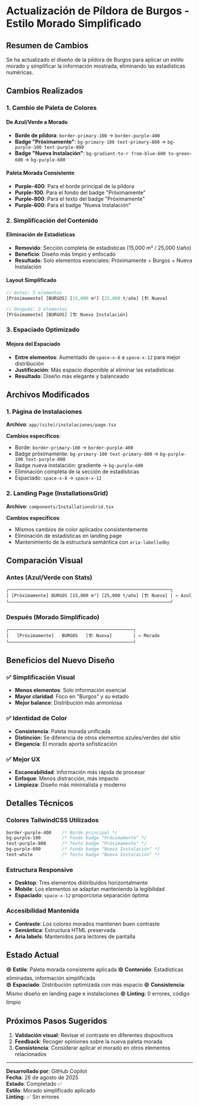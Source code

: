 # Actualización de Píldora de Burgos - Estilo Morado Simplificado

## Resumen de Cambios

Se ha actualizado el diseño de la píldora de Burgos para aplicar un estilo morado y simplificar la información mostrada, eliminando las estadísticas numéricas.

## Cambios Realizados

### 1. Cambio de Paleta de Colores

#### De Azul/Verde a Morado
- **Borde de píldora**: `border-primary-100` → `border-purple-400`
- **Badge "Próximamente"**: `bg-primary-100 text-primary-800` → `bg-purple-100 text-purple-800`
- **Badge "Nueva Instalación"**: `bg-gradient-to-r from-blue-600 to-green-600` → `bg-purple-600`

#### Paleta Morada Consistente
- **Purple-400**: Para el borde principal de la píldora
- **Purple-100**: Para el fondo del badge "Próximamente"
- **Purple-800**: Para el texto del badge "Próximamente"
- **Purple-600**: Para el badge "Nueva Instalación"

### 2. Simplificación del Contenido

#### Eliminación de Estadísticas
- **Removido**: Sección completa de estadísticas (15,000 m² / 25,000 t/año)
- **Beneficio**: Diseño más limpio y enfocado
- **Resultado**: Solo elementos esenciales: Próximamente + Burgos + Nueva Instalación

#### Layout Simplificado
```jsx
// Antes: 5 elementos
[Próximamente] [BURGOS] [15,000 m²] [25,000 t/año] [🏗️ Nueva]

// Después: 3 elementos
[Próximamente] [BURGOS] [🏗️ Nueva Instalación]
```

### 3. Espaciado Optimizado

#### Mejora del Espaciado
- **Entre elementos**: Aumentado de `space-x-8` a `space-x-12` para mejor distribución
- **Justificación**: Más espacio disponible al eliminar las estadísticas
- **Resultado**: Diseño más elegante y balanceado

## Archivos Modificados

### 1. Página de Instalaciones
**Archivo**: `app/(site)/instalaciones/page.tsx`

**Cambios específicos**:
- Borde: `border-primary-100` → `border-purple-400`
- Badge próximamente: `bg-primary-100 text-primary-800` → `bg-purple-100 text-purple-800`
- Badge nueva instalación: gradiente → `bg-purple-600`
- Eliminación completa de la sección de estadísticas
- Espaciado: `space-x-8` → `space-x-12`

### 2. Landing Page (InstallationsGrid)
**Archivo**: `components/InstallationsGrid.tsx`

**Cambios específicos**:
- Mismos cambios de color aplicados consistentemente
- Eliminación de estadísticas en landing page
- Mantenimiento de la estructura semántica con `aria-labelledby`

## Comparación Visual

### Antes (Azul/Verde con Stats)
```
┌─────────────────────────────────────────────────────────────┐
│ [Próximamente] BURGOS [15,000 m²] [25,000 t/año] [🏗️ Nueva] │ ← Azul
└─────────────────────────────────────────────────────────────┘
```

### Después (Morado Simplificado)
```
┌───────────────────────────────────────────────┐
│   [Próximamente]   BURGOS   [🏗️ Nueva]        │ ← Morado
└───────────────────────────────────────────────┘
```

## Beneficios del Nuevo Diseño

### ✅ **Simplificación Visual**
- **Menos elementos**: Solo información esencial
- **Mayor claridad**: Foco en "Burgos" y su estado
- **Mejor balance**: Distribución más armoniosa

### ✅ **Identidad de Color**
- **Consistencia**: Paleta morada unificada
- **Distinción**: Se diferencia de otros elementos azules/verdes del sitio
- **Elegancia**: El morado aporta sofisticación

### ✅ **Mejor UX**
- **Escaneabilidad**: Información más rápida de procesar
- **Enfoque**: Menos distracción, más impacto
- **Limpieza**: Diseño más minimalista y moderno

## Detalles Técnicos

### Colores TailwindCSS Utilizados
```css
border-purple-400    /* Borde principal */
bg-purple-100        /* Fondo badge "Próximamente" */
text-purple-800      /* Texto badge "Próximamente" */
bg-purple-600        /* Fondo badge "Nueva Instalación" */
text-white           /* Texto badge "Nueva Instalación" */
```

### Estructura Responsive
- **Desktop**: Tres elementos distribuidos horizontalmente
- **Mobile**: Los elementos se adaptan manteniendo la legibilidad
- **Espaciado**: `space-x-12` proporciona separación óptima

### Accesibilidad Mantenida
- **Contraste**: Los colores morados mantienen buen contraste
- **Semántica**: Estructura HTML preservada
- **Aria labels**: Mantenidos para lectores de pantalla

## Estado Actual

🟢 **Estilo**: Paleta morada consistente aplicada
🟢 **Contenido**: Estadísticas eliminadas, información simplificada  
🟢 **Espaciado**: Distribución optimizada con más espacio
🟢 **Consistencia**: Mismo diseño en landing page e instalaciones
🟢 **Linting**: 0 errores, código limpio

## Próximos Pasos Sugeridos

1. **Validación visual**: Revisar el contraste en diferentes dispositivos
2. **Feedback**: Recoger opiniones sobre la nueva paleta morada
3. **Consistencia**: Considerar aplicar el morado en otros elementos relacionados

---

**Desarrollado por**: GitHub Copilot  
**Fecha**: 26 de agosto de 2025  
**Estado**: Completado ✅  
**Estilo**: Morado simplificado aplicado  
**Linting**: ✅ Sin errores
